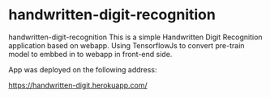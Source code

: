 # handwritten-digit-recognition
handwritten-digit-recognition
This is a simple Handwritten Digit Recognition application based on webapp.
Using TensorflowJs to convert pre-train model to embbed in to webapp in front-end side.

App was deployed on the following address:

https://handwritten-digit.herokuapp.com/
